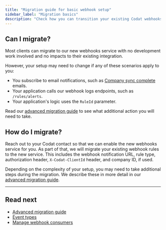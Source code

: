 ```yaml
---
title: "Migration guide for basic webhook setup"
sidebar_label: "Migration basics"
description: "Check how you can transition your existing Codat webhooks setup to our new service"
---
```


## Can I migrate?

Most clients can migrate to our new webhooks service with no development work involved and no impacts to their existing integration.

However, your setup may need to change if any of these scenarios apply to you:

- You subscribe to email notifications, such as [Company sync complete](/using-the-api/webhooks/legacy/core-rules-types#new-company-synchronized) emails.
- Your application calls our webhook logs endpoints, such as `/rules/alerts`.
- Your application's logic uses the `RuleId` parameter.

Read our [advanced migration guide](/using-the-api/webhooks/migration-guide-advanced) to see what additional action you will need to take. 

## How do I migrate?

Reach out to your Codat contact so that we can enable the new webhooks service for you. As part of that, we will migrate your existing webhook rules to the new service. This includes the webhook notification URL, rule type, authorization header, `X-Codat-ClientId` header, and company ID, if used.

Depending on the complexity of your setup, you may need to take additional steps during the migration. We describe these in more detail in our [advanced migration guide](/using-the-api/webhooks/migration-guide-advanced). 

---

## Read next

- [Advanced migration guide](/using-the-api/webhooks/migration-guide-advanced)
- [Event types](/using-the-api/webhooks/event-types)
- [Manage webhook consumers](/using-the-api/webhooks/create-consumer)

